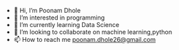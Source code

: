 - 👋 Hi, I’m Poonam Dhole
- 👀 I’m interested in programming
- 🌱 I’m currently learning Data Science
- 💞️ I’m looking to collaborate on machine learning,python
- 📫 How to reach me poonam.dhole26@gmail.com

<!---
poonam1489/poonam1489 is a ✨ special ✨ repository because its `README.md` (this file) appears on your GitHub profile.
You can click the Preview link to take a look at your changes.
--->
